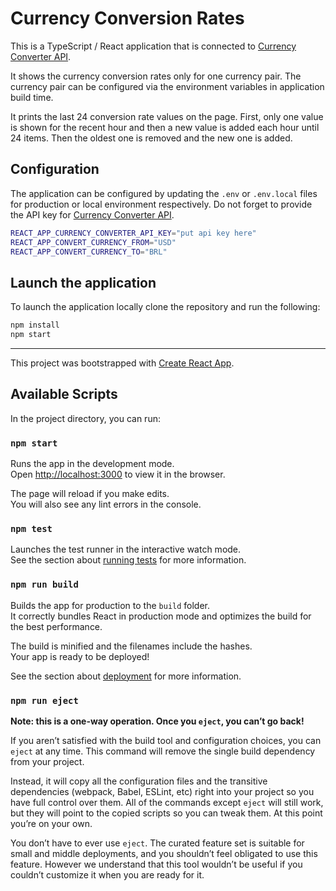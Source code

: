 # Currency Conversion Rates

This is a TypeScript / React application that is connected to [Currency Converter API](https://rapidapi.com/natkapral/api/currency-converter5). 

It shows the currency conversion rates only for one currency pair. The currency pair can be configured via the environment variables in application build time.

It prints the last 24 conversion rate values on the page. First, only one value is shown for the recent hour and then a new value is added each hour until 24 items. Then the oldest one is removed and the new one is added.

## Configuration

The application can be configured by updating the `.env` or `.env.local` files for production or local environment respectively. Do not forget to provide the API key for [Currency Converter API](https://rapidapi.com/natkapral/api/currency-converter5).

```sh
REACT_APP_CURRENCY_CONVERTER_API_KEY="put api key here"
REACT_APP_CONVERT_CURRENCY_FROM="USD"
REACT_APP_CONVERT_CURRENCY_TO="BRL"
```

## Launch the application

To launch the application locally clone the repository and run the following:

```sh
npm install
npm start
```

<hr/>

This project was bootstrapped with [Create React App](https://github.com/facebook/create-react-app).

## Available Scripts

In the project directory, you can run:

### `npm start`

Runs the app in the development mode.\
Open [http://localhost:3000](http://localhost:3000) to view it in the browser.

The page will reload if you make edits.\
You will also see any lint errors in the console.

### `npm test`

Launches the test runner in the interactive watch mode.\
See the section about [running tests](https://facebook.github.io/create-react-app/docs/running-tests) for more information.

### `npm run build`

Builds the app for production to the `build` folder.\
It correctly bundles React in production mode and optimizes the build for the best performance.

The build is minified and the filenames include the hashes.\
Your app is ready to be deployed!

See the section about [deployment](https://facebook.github.io/create-react-app/docs/deployment) for more information.

### `npm run eject`

**Note: this is a one-way operation. Once you `eject`, you can’t go back!**

If you aren’t satisfied with the build tool and configuration choices, you can `eject` at any time. This command will remove the single build dependency from your project.

Instead, it will copy all the configuration files and the transitive dependencies (webpack, Babel, ESLint, etc) right into your project so you have full control over them. All of the commands except `eject` will still work, but they will point to the copied scripts so you can tweak them. At this point you’re on your own.

You don’t have to ever use `eject`. The curated feature set is suitable for small and middle deployments, and you shouldn’t feel obligated to use this feature. However we understand that this tool wouldn’t be useful if you couldn’t customize it when you are ready for it.
